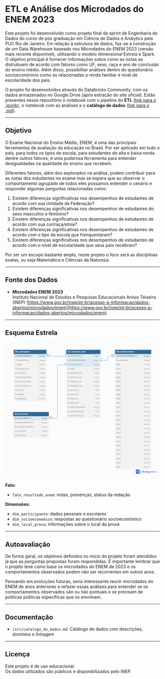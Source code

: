 # ETL e Análise dos Microdados do ENEM 2023

Este projeto foi desenvolvido como projeto final da sprint de Engenharia de Dados do curso de pós graduação em Ciência de Dados e Analytics pela PUC Rio de Janeiro. Em relação à estrutura de dados, faz-se a construção de um Data Warehouse baseado nos Microdados do ENEM 2023 (versão mais recente disponível), utilizando o modelo dimensional Estrela e Spark. O objetivo principal é fornecer informações sobre como as notas se distrubuem de acordo com fatores como UF, sexo, raça e ano de conclusão do ensino médio. Além disso, possibilitar análises dentro do questionário socioeconônimo como as relacionadas a renda familiar e nível de escolaridade dos pais.


O projeto foi desenvolvidos através do Databricks Community, com os dados armazenados no Google Drive (após estração do site oficial). Estão presentes nesse repositório o notebook com o pipeline do **ETL** ([link para o .ipynb](https://github.com/mgabrielarn/enem__data_analysis/blob/main/src/ETL.ipynb)), o notebook com as análises e o **catálogo de dados** ([link para o .md](https://github.com/mgabrielarn/enem__data_analysis/blob/main/src/data_catalog.md)).

---
## Objetivo

O Exame Nacional do Ensino Médio, ENEM, é uma das principais ferramentas de avaliação da educação no Brasil. Por ser aplicado em todo o país, para todos os tipos de escola, para estudantes de alta e baixa renda dentre outros fatores, é uma poderosa ferramenta para entender desigualdades na qualidade do ensino que recebem.

Diferentes fatores, além dos explorados na análise, podem contribuir para as notas dos estudantes no exame mas se espera que ao observar o comportamento agrupado de todos eles possamos entender o cenário e responder algumas perguntas relacionadas como:
1. Existem diferenças significativas nos desempenhos de estudantes de acordo com sua Unidade da Federação?
2. Existem diferenças significativas nos desempenhos de estudantes do sexo masculino e feminino?
3. Existem diferenças significativas nos desempenhos de estudantes de acordo com sua cor/raça/etnia?
4. Existem diferenças significativas nos desempenhos de estudantes de acordo com o tipo da escola que frenquentaram?
5. Existem diferenças significativas nos desempenhos de estudantes de acordo com o nível de escolaridade que seus pais recebram?

Por ser um escopo bastante amplo, neste projeto o foco será as disciplinas exatas, ou seja Matemática e Ciências da Natureza.

---
## Fonte dos Dados

- **Microdados ENEM 2023**  
  Instituto Nacional de Estudos e Pesquisas Educacionais Anísio Teixeira (INEP)
  [https://www.gov.br/inep/pt-br/acesso-a-informacao/dados-abertos/microdados/enem](https://www.gov.br/inep/pt-br/acesso-a-informacao/dados-abertos/microdados/enem)


---

## Esquema Estrela

![image info](./img/star_schema_enem.png)

**Fato:**
- `fato_resultado_enem`: notas, presenças, status da redação

**Dimensões:**
- `dim_participante`: dados pessoais e escolares
- `dim_socioeconomico`: respostas ao questionário socioeconômico
- `dim_local_prova`: informações sobre o local da prova

---
## Autoavaliação

De forma geral, os objetivos definidos no início do projeto foram atendidos já que as perguntas propostas foram respondidas. É importante lembrar que o projeto teve como base os microdados do ENEM de 2023 e os comportamentos observados podem não ser recorrentes em outros anos.


Pensando em evoluções futuras, seria interessante reunir microdados do ENEM de anos anteriores e refazer essas análises para entender se os comportamentos observados são ou não pontuais e se precisam de políticas públicas específicas que os envolvam.

---

## Documentação

- `/src/catalogo_de_dados.md`: Catálogo de dados com descrições, domínios e linhagem

---

## Licença

Este projeto é de uso educacional.  
Os dados utilizados são públicos e disponibilizados pelo INEP.
